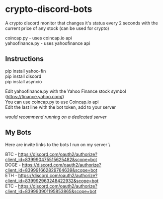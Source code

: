 # crypto-discord-bots
A crypto discord monitor that changes it's status every 2 seconds with the current price of any stock (can be used for crypto)

coincap.py - uses coincap.io api \
yahoofinance.py - uses yahoofinance api 

## Instructions

pip install yahoo-fin \
pip install discord \
pip install asyncio

Edit yahoofinance.py with the Yahoo Finance stock symbol (https://finance.yahoo.com/) \
You can use coincap.py to use Coincap.io api \
Edit the last line with the bot token, add to your server

*would recommend running on a dedicated server*

## My Bots 
Here are invite links to the bots I run on my server \

BTC - https://discord.com/oauth2/authorize?client_id=839990475515625482&scope=bot \
DOGE - https://discord.com/oauth2/authorize?client_id=839991662829764639&scope=bot \
ETH - https://discord.com/oauth2/authorize?client_id=839992963248422932&scope=bot \
ETC - https://discord.com/oauth2/authorize?client_id=839993901195853865&scope=bot
